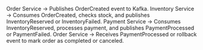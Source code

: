 Order Service → Publishes OrderCreated event to Kafka.
Inventory Service → Consumes OrderCreated, checks stock, and publishes InventoryReserved or InventoryFailed.
Payment Service → Consumes InventoryReserved, processes payment, and publishes PaymentProcessed or PaymentFailed.
Order Service → Receives PaymentProcessed or rollback event to mark order as completed or canceled.